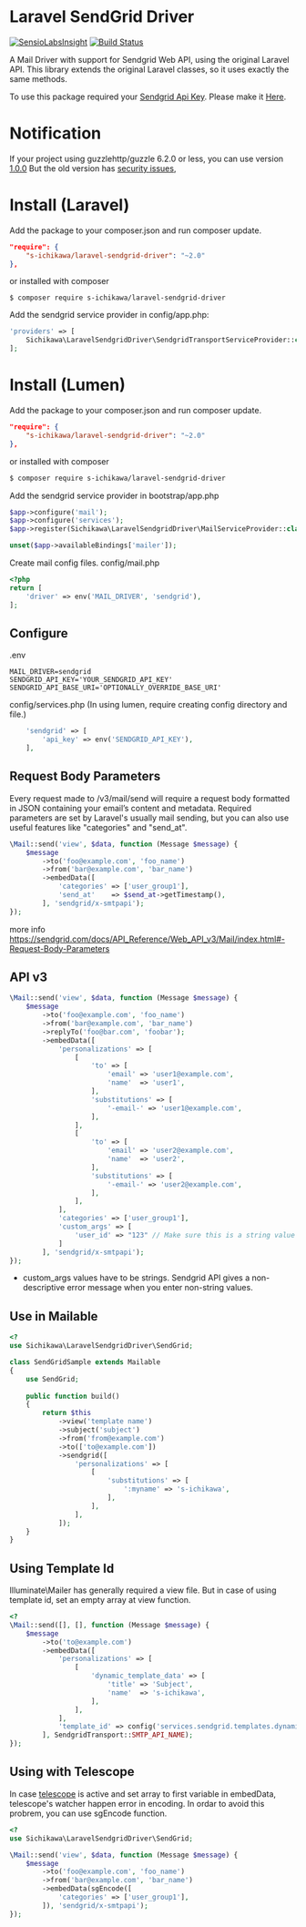 Laravel SendGrid Driver
====

[![SensioLabsInsight](https://insight.sensiolabs.com/projects/4232643f-006c-473b-97ff-d0f67fa497ee/big.png)](https://insight.sensiolabs.com/projects/4232643f-006c-473b-97ff-d0f67fa497ee)
[![Build Status](https://scrutinizer-ci.com/g/s-ichikawa/laravel-sendgrid-driver/badges/build.png?b=master)](https://scrutinizer-ci.com/g/s-ichikawa/laravel-sendgrid-driver/build-status/master)

A Mail Driver with support for Sendgrid Web API, using the original Laravel API.
This library extends the original Laravel classes, so it uses exactly the same methods.

To use this package required your [Sendgrid Api Key](https://sendgrid.com/docs/User_Guide/Settings/api_keys.html).
Please make it [Here](https://app.sendgrid.com/settings/api_keys).

# Notification

If your project using guzzlehttp/guzzle 6.2.0 or less, you can use version [1.0.0](https://github.com/s-ichikawa/laravel-sendgrid-driver/tree/1.0.0)
But the old version has [security issues](https://github.com/guzzle/guzzle/releases/tag/6.2.1), 

# Install (Laravel)

Add the package to your composer.json and run composer update.
```json
"require": {
    "s-ichikawa/laravel-sendgrid-driver": "~2.0"
},
```

or installed with composer
```
$ composer require s-ichikawa/laravel-sendgrid-driver
```

Add the sendgrid service provider in config/app.php:
```php
'providers' => [
    Sichikawa\LaravelSendgridDriver\SendgridTransportServiceProvider::class
];
```

# Install (Lumen)

Add the package to your composer.json and run composer update.
```json
"require": {
    "s-ichikawa/laravel-sendgrid-driver": "~2.0"
},
```

or installed with composer
```bash
$ composer require s-ichikawa/laravel-sendgrid-driver
```

Add the sendgrid service provider in bootstrap/app.php
```php
$app->configure('mail');
$app->configure('services');
$app->register(Sichikawa\LaravelSendgridDriver\MailServiceProvider::class);

unset($app->availableBindings['mailer']);
```

Create mail config files.
config/mail.php
```php
<?php
return [
    'driver' => env('MAIL_DRIVER', 'sendgrid'),
];
```

## Configure

.env
```
MAIL_DRIVER=sendgrid
SENDGRID_API_KEY='YOUR_SENDGRID_API_KEY'
SENDGRID_API_BASE_URI='OPTIONALLY_OVERRIDE_BASE_URI'
```

config/services.php (In using lumen, require creating config directory and file.)
```php
    'sendgrid' => [
        'api_key' => env('SENDGRID_API_KEY'),
    ],
```

## Request Body Parameters

Every request made to /v3/mail/send will require a request body formatted in JSON containing your email’s content and metadata.
Required parameters are set by Laravel's usually mail sending, but you can also use useful features like "categories" and "send_at".

```php
\Mail::send('view', $data, function (Message $message) {
    $message
        ->to('foo@example.com', 'foo_name')
        ->from('bar@example.com', 'bar_name')
        ->embedData([
            'categories' => ['user_group1'],
            'send_at'    => $send_at->getTimestamp(),
        ], 'sendgrid/x-smtpapi');
});
```

more info
https://sendgrid.com/docs/API_Reference/Web_API_v3/Mail/index.html#-Request-Body-Parameters


## API v3

```php
\Mail::send('view', $data, function (Message $message) {
    $message
        ->to('foo@example.com', 'foo_name')
        ->from('bar@example.com', 'bar_name')
        ->replyTo('foo@bar.com', 'foobar');
        ->embedData([
            'personalizations' => [
                [
                    'to' => [
                        'email' => 'user1@example.com',
                        'name'  => 'user1',
                    ],
                    'substitutions' => [
                        '-email-' => 'user1@example.com',
                    ],
                ],
                [
                    'to' => [
                        'email' => 'user2@example.com',
                        'name'  => 'user2',
                    ],
                    'substitutions' => [
                        '-email-' => 'user2@example.com',
                    ],
                ],
            ],
            'categories' => ['user_group1'],
            'custom_args' => [
                'user_id' => "123" // Make sure this is a string value
            ]
        ], 'sendgrid/x-smtpapi');
});
```

- custom_args values have to be strings. Sendgrid API gives a non-descriptive error message when you enter non-string values.


## Use in Mailable

```php
<?
use Sichikawa\LaravelSendgridDriver\SendGrid;

class SendGridSample extends Mailable
{
    use SendGrid;
    
    public function build()
    {
        return $this
            ->view('template name')
            ->subject('subject')
            ->from('from@example.com')
            ->to(['to@example.com'])
            ->sendgrid([
                'personalizations' => [
                    [
                        'substitutions' => [
                            ':myname' => 's-ichikawa',
                        ],
                    ],
                ],
            ]);
    }
}
```

## Using Template Id

Illuminate\Mailer has generally required a view file.
But in case of using template id, set an empty array at view function.
```php
<?
\Mail::send([], [], function (Message $message) {
    $message
        ->to('to@example.com')
        ->embedData([
            'personalizations' => [
                [
                    'dynamic_template_data' => [
                        'title' => 'Subject',
                        'name'  => 's-ichikawa',
                    ],
                ],
            ],
            'template_id' => config('services.sendgrid.templates.dynamic_template_id'),
        ], SendgridTransport::SMTP_API_NAME);
});
```

## Using with Telescope

In case [telescope](https://laravel.com/docs/5.7/telescope) is active and set array to first variable in embedData, telescope's watcher happen error in encoding.
In ordar to avoid this probrem, you can use sgEncode function.
```php
<?
use Sichikawa\LaravelSendgridDriver\SendGrid;

\Mail::send('view', $data, function (Message $message) {
    $message
        ->to('foo@example.com', 'foo_name')
        ->from('bar@example.com', 'bar_name')
        ->embedData(sgEncode([
            'categories' => ['user_group1'],
        ]), 'sendgrid/x-smtpapi');
});
```
